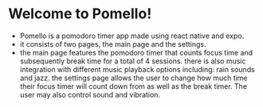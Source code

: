 # Welcome to Pomello!

* Pomello is a pomodoro timer app made using react native and expo.
* it consists of two pages, the main page and the settings.
* the main page features the pomodoro timer that counts focus time and subsequently break time for a total of 4 sessions. there is also music integration with different music playback options including: rain sounds and jazz.
the settings page allows the user to change how much time their focus timer will count down from as well as the break timer. The user may also control sound and vibration.
